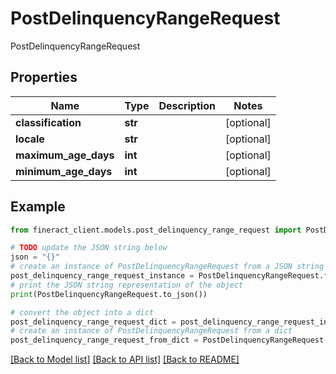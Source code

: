 # PostDelinquencyRangeRequest

PostDelinquencyRangeRequest

## Properties

Name | Type | Description | Notes
------------ | ------------- | ------------- | -------------
**classification** | **str** |  | [optional] 
**locale** | **str** |  | [optional] 
**maximum_age_days** | **int** |  | [optional] 
**minimum_age_days** | **int** |  | [optional] 

## Example

```python
from fineract_client.models.post_delinquency_range_request import PostDelinquencyRangeRequest

# TODO update the JSON string below
json = "{}"
# create an instance of PostDelinquencyRangeRequest from a JSON string
post_delinquency_range_request_instance = PostDelinquencyRangeRequest.from_json(json)
# print the JSON string representation of the object
print(PostDelinquencyRangeRequest.to_json())

# convert the object into a dict
post_delinquency_range_request_dict = post_delinquency_range_request_instance.to_dict()
# create an instance of PostDelinquencyRangeRequest from a dict
post_delinquency_range_request_from_dict = PostDelinquencyRangeRequest.from_dict(post_delinquency_range_request_dict)
```
[[Back to Model list]](../README.md#documentation-for-models) [[Back to API list]](../README.md#documentation-for-api-endpoints) [[Back to README]](../README.md)



